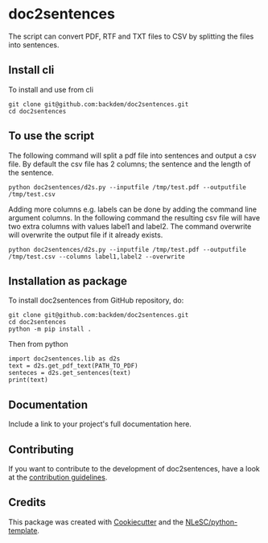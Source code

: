 # doc2sentences
The script can convert PDF, RTF and TXT files to CSV by splitting the files into sentences.

## Install cli
To install and use from cli

```console
git clone git@github.com:backdem/doc2sentences.git
cd doc2sentences
```

## To use the script

The following command will split a pdf file into sentences and output a csv file. By default the csv file has 2 columns; 
the sentence and the length of the sentence.
```console
python doc2sentences/d2s.py --inputfile /tmp/test.pdf --outputfile /tmp/test.csv
```

Adding more columns e.g. labels can be done by adding the command line argument columns. 
In the following command the resulting csv file will have two extra columns with values label1 and label2.
The command overwrite will overwrite the output file if it already exists.
```console
python doc2sentences/d2s.py --inputfile /tmp/test.pdf --outputfile /tmp/test.csv --columns label1,label2 --overwrite
```

## Installation as package

To install doc2sentences from GitHub repository, do:

```console
git clone git@github.com:backdem/doc2sentences.git
cd doc2sentences
python -m pip install .
```
Then from python
```console
import doc2sentences.lib as d2s 
text = d2s.get_pdf_text(PATH_TO_PDF)
senteces = d2s.get_sentences(text)
print(text)
```

## Documentation

Include a link to your project's full documentation here.

## Contributing

If you want to contribute to the development of doc2sentences,
have a look at the [contribution guidelines](CONTRIBUTING.md).

## Credits

This package was created with [Cookiecutter](https://github.com/audreyr/cookiecutter) and the [NLeSC/python-template](https://github.com/NLeSC/python-template).
